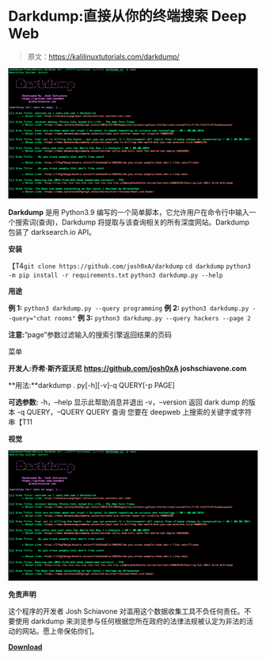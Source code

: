 # Darkdump:直接从你的终端搜索 Deep Web

> 原文：<https://kalilinuxtutorials.com/darkdump/>

[![Darkdump : Search The Deep Web Straight From Your Terminal](img/523887636156d31d04de40f2d24b0f0c.png "Darkdump : Search The Deep Web Straight From Your Terminal")](https://1.bp.blogspot.com/-54qVgoifzjg/YFTq7Qxy4gI/AAAAAAAAImk/ZNyemQt3dUA4vMyU900NWBUe2c_owMn_gCLcBGAsYHQ/s728/Visual%25281%2529.png)

**Darkdump** 是用 Python3.9 编写的一个简单脚本，它允许用户在命令行中输入一个搜索词(查询)，Darkdump 将提取与该查询相关的所有深度网站。Darkdump 包装了 darksearch.io API。

**安装**

【T4`git clone https://github.com/josh0xA/darkdump`
`cd darkdump`
`python3 -m pip install -r requirements.txt`
`python3 darkdump.py --help`

**用途**

**例 1:** `python3 darkdump.py --query programming`
**例 2:** `python3 darkdump.py --query="chat rooms"`
**例 3:** `python3 darkdump.py --query hackers --page 2`

**注意:**“page”参数过滤输入的搜索引擎返回结果的页码

菜单

**开发人:乔希·斯齐亚沃尼
https://github.com/josh0xA
joshschiavone.com**

**用法:**darkdump . py[-h][-v]-q QUERY[-p PAGE]

**可选参数:**
-h，–help 显示此帮助消息并退出
-v，–version 返回 dark dump 的版本
-q QUERY，–QUERY QUERY 查询
您要在 deepweb 上搜索的关键字或字符串【T11

**视觉**

![Darkdump : Search The Deep Web Straight From Your Terminal](img/523887636156d31d04de40f2d24b0f0c.png "Darkdump : Search The Deep Web Straight From Your Terminal")

**免责声明**

这个程序的开发者 Josh Schiavone 对滥用这个数据收集工具不负任何责任。不要使用 darkdump 来浏览参与任何根据您所在政府的法律法规被认定为非法的活动的网站。愿上帝保佑你们。

[**Download**](https://github.com/josh0xA/darkdump)